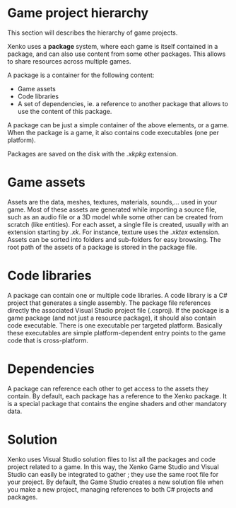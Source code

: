 # Game project hierarchy

This section will describes the hierarchy of game projects.

Xenko uses a **package** system, where each game is itself contained in a package, and can also use content from some other packages. This allows to share resources across multiple games.

A package is a container for the following content:

- Game assets
- Code libraries
- A set of dependencies, ie. a reference to another package that allows to use the content of this package.

A package can be just a simple container of the above elements, or a game. When the package is a game, it also contains code executables (one per platform).

Packages are saved on the disk with the *.xkpkg* extension.

# Game assets

Assets are the data, meshes, textures, materials, sounds,... used in your game. Most of these assets are generated while importing a source file, such as an audio file or a 3D model while some other can be created from scratch (like entities). For each asset, a single file is created, usually with an extension starting by *.xk*. For instance, texture uses the *.xktex* extension. Assets can be sorted into folders and sub-folders for easy browsing. The root path of the assets of a package is stored in the package file.

# Code libraries

A package can contain one or multiple code libraries. A code library is a C# project that generates a single assembly. The package file references directly the associated Visual Studio project file (.csproj). If the package is a game package (and not just a resource package), it should also contain code executable. There is one executable per targeted platform. Basically these executables are simple platform-dependent entry points to the game code that is cross-platform.

# Dependencies

A package can reference each other to get access to the assets they contain. By default, each package has a reference to the Xenko package. It is a special package that contains the engine shaders and other mandatory data.

# Solution

Xenko uses Visual Studio solution files to list all the packages and code project related to a game. In this way, the Xenko Game Studio and Visual Studio can easily be integrated to gather ; they use the same root file for your project. By default, the Game Studio creates a new solution file when you make a new project, managing references to both C# projects and packages.

